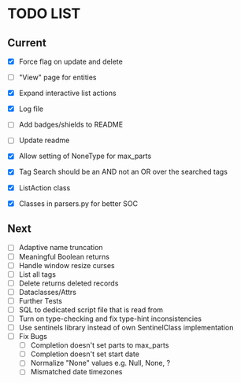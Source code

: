 # TODO LIST
## Current
- [x] Force flag on update and delete
- [ ] "View" page for entities
- [x] Expand interactive list actions
- [x] Log file
- [ ] Add badges/shields to README
- [ ] Update readme
- [x] Allow setting of NoneType for max_parts
- [x] Tag Search should be an AND not an OR over the searched tags

- [x] ListAction class
- [x] Classes in parsers.py for better SOC

## Next
- [ ] Adaptive name truncation
- [ ] Meaningful Boolean returns
- [ ] Handle window resize curses
- [ ] List all tags
- [ ] Delete returns deleted records
- [ ] Dataclasses/Attrs
- [ ] Further Tests
- [ ] SQL to dedicated script file that is read from
- [ ] Turn on type-checking and fix type-hint inconsistencies
- [ ] Use sentinels library instead of own SentinelClass implementation
- [ ] Fix Bugs
    - [ ] Completion doesn't set parts to max_parts
    - [ ] Completion doesn't set start date
    - [ ] Normalize "None" values e.g. Null, None, ?
    - [ ] Mismatched date timezones